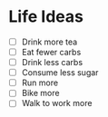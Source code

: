 # Life Ideas

- [ ] Drink more tea
- [ ] Eat fewer carbs
- [ ] Drink less carbs
- [ ] Consume less sugar
- [ ] Run more
- [ ] Bike more
- [ ] Walk to work more
